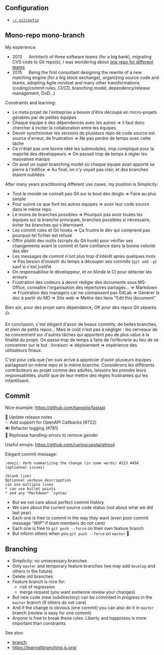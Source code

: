 Configuration
-------------

* [`~/.gitconfig`](./configuration.md)


Mono-repo mono-branch
---------------------

My expérience:
* 2013 &emsp; Architech of three software teams (for a big bank), migrating CVS code to Git repo(s), I was wondering about [one repo for different teams](https://softwareengineering.stackexchange.com/questions/206668/)
* 2015 &emsp; Being the first consultant designing the rewrite of a new matching engine (for a big stock exchange), organizing source code and teams, adopting Agile mindset and many other transformations (coding/commit rules, CI/CD, branching model, dependency/release management, DoD...)

Constraints and learning:

* Le meta projet de l'entreprise a besoin d'être découpé en micro-projets gérables par de petites équipes
* Chaque équipe à des dépendances avec les autres => il faut donc chercher à inciter la collaboration entre les équipes
* Devoir synchroniser les versions de plusieurs repo de code source est source d'erreur, de frustration => Ne pas perdre de temps avec cette tâche
* Ce n'était pas une bonne idée les submodules, trop compliqué pour la majorité des développeurs => On passait trop de temps à régler les mauvaises manips
* On avait un super branching model où chaque équipe avait apporté sa pierre à l'édifice => Au final, on n'y voyait pas clair, et des branches étaient oubliées

After many years practitioning different use cases, my position is Simplicity:

* Tout le monde ne connaît pas Git sur le bout des doigts => Faire au plus simple
* Pour suivre ce que font les autres équipes => avoir leur code source dans le même repo
* Le moins de branches possibles => Pourquoi pas avoir toutes les équipes sur la branche principale, branches possibles si nécessaire, éviter les branches qui s'éternisent
* Les commit rules et Git hooks => Ça frustre le dév qui comprend pas pourquoi tel fichier est refusé
* Offrir plutôt des outils (scripts du Git hook) pour vérifier ses changements avant le commit et faire confiance dans la bonne volonté des dév
* Les messages de commit n'ont plus trop d'intérêt après quelques mois => Pas besoin d'investir du temps à découper ses commits (`git add -p`) sauf si c'est justifié
* On responsabilise le développeur, et on blinde le CI pour détecter les erreurs
* Frustration des codeurs à devoir rédiger des documents sous MS-Office, connaître l'organisation des répertoires partagés... => Markdown => Frustration des managers car ne connaissent pas GitLab => Générer la doc à partir du MD => Site web => Mettre des liens "Edit this document"

Bien sûr, pour des projet sans dépendance, OK pour des repos Git séparés. :+1:

En conclusion, c'est élégant d'avoir de beaux commits, de belles branches, et plein de petits repos... Mais le coût n'est pas à négliger : les cerveaux de se concentrent sur d'autres tâches qui apportent peu de plus value à la finalité du projet. On passe trop de temps à faire de l’orfèvrerie au lieu de se concentrer sur le but : livraison => déploiement => expérience des utilisateurs finaux.

C'est pour cela que j'en suis arrivé à apprécier d'avoir plusieurs équipes partageant un même repo et la même branche. Considérons les différents contributeurs au projet comme des adultes, laissons les prendre leurs responsabilités, plutôt que de leur mettre des règles frustrantes qui les infantilisent.


Commit
------

Nice example: https://github.com/tiangolo/fastapi

:memo: Update release notes  
:sparkles: Add support for OpenAPI Callbacks (#722)  
:loud_sound: Refactor logging (#781)  
:speech_balloon: Rephrase handling-errors to remove gender

Useful emojis: https://github.com/carloscuesta/gitmoji

Elegant commit message:

    :emoji: Verb summarizing the change (in some words) #123 #456 (optionnal issues)
                                                                      (blank line)
    Optionnal verbose descripption
    can use multiple lines
    * can use bullet points
    * and any *Markdown* `syntax`

* But we not care about perfect commit history
* We care about the current source code status (not about what we did last year)
* Each one is free to commit in the way they want (even poor commit message *"WIP"* if team members do not care)
* Each one is free to `git push --force` on their own feature branch
* But inform others when you `git push --force` on `master` 🙏



Branching
---------

* Simplicity: no unnecessary branches
* Only `master` and temporary feature branches (we may add `develop` and others in the future)
* Delete old branches
* Feature branch is nice for:
    * risk of regression
    * merge request (you want someone review your changes)
* But new code (new subdirectory) can be commited *in progress* in the `master` branch (if others do not care)
* And if the change is obvious (one commit) you can also do it in `master` branch (review is easy for one commit)
* Anyone is free to break these rules: Liberty and happiness is more important than constraints

See also:

* [branch](./branch.md)
* https://learngitbranching.js.org/
